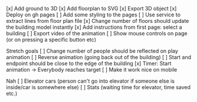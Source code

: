 [x] Add ground to 3D
[x] Add floorplan to SVG
[x] Export 3D object
[x] Deploy on gh pages
[ ] Add some styling to the pages
[ ] Use service to extract lines from floor plan file
[x] Change number of floors should update the building model instantly
[x] Add instructions from first page: select a building
[ ] Export video of the animation
[ ] Show mouse controls on page (or on pressing a specific button etc)

Stretch goals
[ ] Change number of people should be reflected on play animation
[ ] Reverse animation (going back out of the building)
[ ] Start and endpoint should be close to the edge of the building
[x] Timer: Start animation -> Everybody reaches target
[ ] Make it work nice on mobile

Nah
[ ] Elevator cars (person can't go into elevator if someone else is inside/car is somewhere else)
[ ] Stats (waiting time for elevator, time saved etc.)
